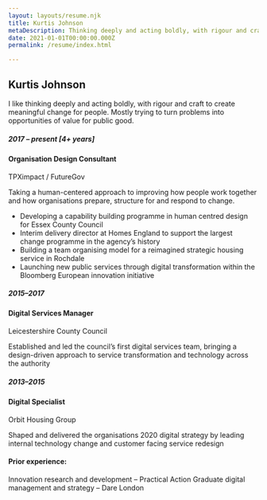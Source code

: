 ```yaml
---
layout: layouts/resume.njk
title: Kurtis Johnson
metaDescription: Thinking deeply and acting boldly, with rigour and craft to create meaningful change
date: 2021-01-01T00:00:00.000Z
permalink: /resume/index.html

---
```

## Kurtis Johnson

I like thinking deeply and acting boldly, with rigour and craft to create meaningful change for people. Mostly trying to turn problems into opportunities of value for public good.

##### 2017 – present [4+ years]
#### Organisation Design Consultant
TPXimpact / FutureGov

 Taking a human-centered approach to improving how people work together and how organisations prepare, structure for and respond to change.
 - Developing a capability building programme in human centred design for Essex County Council
 - Interim delivery director at Homes England to support the largest change programme in the agency’s history
 - Building a team organising model for a reimagined strategic housing service in Rochdale
 - Launching new public services through digital transformation within the Bloomberg European innovation initiative

##### 2015–2017
#### Digital Services Manager
Leicestershire County Council

Established and led the council’s first digital services team, bringing a design-driven approach to service transformation and technology across the authority

##### 2013–2015
#### Digital Specialist
Orbit Housing Group

Shaped and delivered the organisations 2020 digital strategy by leading internal technology change and customer facing service redesign  


#### Prior experience:
Innovation research and development – Practical Action
Graduate digital management and strategy – Dare London
